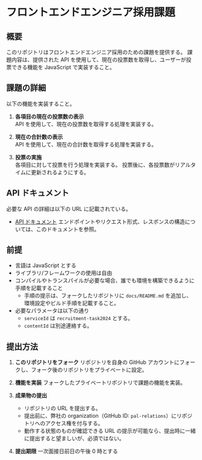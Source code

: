 # フロントエンドエンジニア採用課題

## 概要

このリポジトリはフロントエンドエンジニア採用のための課題を提供する。
課題内容は、提供された API を使用して、現在の投票数を取得し、ユーザーが投票できる機能を JavaScript で実装すること。

## 課題の詳細

以下の機能を実装すること。

1. **各項目の現在の投票数の表示**  
   API を使用して、現在の投票数を取得する処理を実装する。

2. **現在の合計数の表示**  
   API を使用して、現在の合計数を取得する処理を実装する。

3. **投票の実施**  
   各項目に対して投票を行う処理を実装する。
   投票後に、各投票数がリアルタイムに更新されるようにする。

## API ドキュメント

必要な API の詳細は以下の URL に記載されている。

- [API ドキュメント](https://content-api-docs.palr.link/)
  エンドポイントやリクエスト形式、レスポンスの構造については、このドキュメントを参照。

## 前提

- 言語は JavaScript とする
- ライブラリ/フレームワークの使用は自由
- コンパイルやトランスパイルが必要な場合、誰でも環境を構築できるように手順を記載すること
  - 手順の提示は、フォークしたリポジトリに `docs/README.md` を追加し、環境設定やビルド手順を記載すること。
- 必要なパラメータは以下の通り
  - `serviceId` は `recruitment-task2024` とする。
  - `contentId` は別途連絡する。

## 提出方法

1. **このリポジトリをフォーク**
   リポジトリを自身の GitHub アカウントにフォークし、フォーク後のリポジトリをプライベートに設定。

2. **機能を実装**
   フォークしたプライベートリポジトリで課題の機能を実装。

3. **成果物の提出**

   - リポジトリの URL を提出する。
   - 提出前に、弊社の organization（GitHub ID: `pal-relations`）にリポジトリへのアクセス権を付与する。
   - 動作する状態のものが確認できる URL の提示が可能なら、提出時に一緒に提出すると望ましいが、必須ではない。

4. **提出期限**
   一次面接日前日の午後 0 時とする
